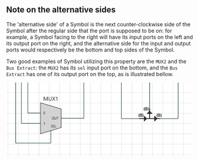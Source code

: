  ## Note on the alternative sides

 The 'alternative side' of a Symbol is the next counter-clockwise side of the Symbol after the regular side that the port is supposed to be on: for example, a Symbol facing to the right will have its input ports on the left and its output port on the right, and the alternative side for the input and output ports would respectively be the bottom and top sides of the Symbol.

 Two good examples of Symbol utilizing this property are the `MUX2` and the `Bus Extract`: the `MUX2` has its `sel` input port on the bottom, and the `Bus Extract` has one of its output port on the top, as is illustrated bellow.

<img src="../img/mux2_and_bus_extract.png" alt="MUX2 and Bus Extract with ports on alternative sides" width="500"/>